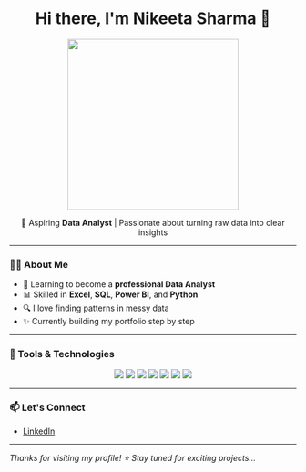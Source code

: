 <h1 align="center">Hi there, I'm Nikeeta Sharma 👋</h1>

<p align="center">
    <img src="https://media.giphy.com/media/qgQUggAC3Pfv687qPC/giphy.gif" width="300"/>
</p>

<p align="center">
  🌟 Aspiring <b>Data Analyst</b> | Passionate about turning raw data into clear insights
</p>

---

### 👩‍💻 About Me

- 🎯 Learning to become a **professional Data Analyst**  
- 📊 Skilled in **Excel**, **SQL**, **Power BI**, and **Python**  
- 🔍 I love finding patterns in messy data  
- ✨ Currently building my portfolio step by step

---

### 🧰 Tools & Technologies

<p align="center">
  <img src="https://img.shields.io/badge/Excel-217346?style=for-the-badge&logo=microsoft-excel&logoColor=white" />
  <img src="https://img.shields.io/badge/Power%20BI-F2C811?style=for-the-badge&logo=powerbi&logoColor=black" />
  <img src="https://img.shields.io/badge/SQL-4479A1?style=for-the-badge&logo=postgresql&logoColor=white" />
  <img src="https://img.shields.io/badge/Python-3776AB?style=for-the-badge&logo=python&logoColor=white" />
  <img src="https://img.shields.io/badge/Pandas-150458?style=for-the-badge&logo=pandas&logoColor=white" />
  <img src="https://img.shields.io/badge/Numpy-013243?style=for-the-badge&logo=numpy&logoColor=white" />
  <img src="https://img.shields.io/badge/Matplotlib-000000?style=for-the-badge&logo=matplotlib&logoColor=white" />
</p>

---

### 📫 Let's Connect

- [LinkedIn](https://www.linkedin.com/in/nikeeta-sharma-7b9293324)

---

_Thanks for visiting my profile! ⭐ Stay tuned for exciting projects..._
